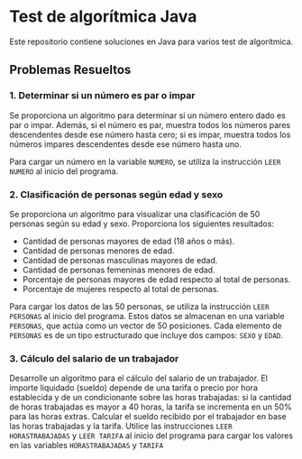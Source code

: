 # Test de algorítmica Java

Este repositorio contiene soluciones en Java para varios test de algorítmica.

## Problemas Resueltos

### 1. Determinar si un número es par o impar

Se proporciona un algoritmo para determinar si un número entero dado es par o impar. Además, si el número es par, muestra todos los números pares descendentes desde ese número hasta cero; si es impar, muestra todos los números impares descendentes desde ese número hasta uno.

Para cargar un número en la variable `NUMERO`, se utiliza la instrucción `LEER NUMERO` al inicio del programa.

### 2. Clasificación de personas según edad y sexo

Se proporciona un algoritmo para visualizar una clasificación de 50 personas según su edad y sexo. Proporciona los siguientes resultados:

- Cantidad de personas mayores de edad (18 años o más).
- Cantidad de personas menores de edad.
- Cantidad de personas masculinas mayores de edad.
- Cantidad de personas femeninas menores de edad.
- Porcentaje de personas mayores de edad respecto al total de personas.
- Porcentaje de mujeres respecto al total de personas.

Para cargar los datos de las 50 personas, se utiliza la instrucción `LEER PERSONAS` al inicio del programa. Estos datos se almacenan en una variable `PERSONAS`, que actúa como un vector de 50 posiciones. Cada elemento de `PERSONAS` es de un tipo estructurado que incluye dos campos: `SEXO` y `EDAD`.

### 3. Cálculo del salario de un trabajador

Desarrolle un algoritmo para el cálculo del salario de un trabajador. El importe liquidado (sueldo) depende de una tarifa o precio por hora establecida y de un condicionante sobre las horas trabajadas: si la cantidad de horas trabajadas es mayor a 40 horas, la tarifa se incrementa en un 50% para las horas extras. Calcular el sueldo recibido por el trabajador en base las horas trabajadas y la tarifa. Utilice las instrucciones `LEER HORASTRABAJADAS` y `LEER TARIFA` al inicio del programa para cargar los valores en las variables `HORASTRABAJADAS` y `TARIFA`

